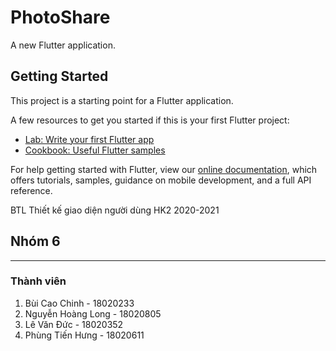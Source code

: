 # PhotoShare

A new Flutter application.

## Getting Started

This project is a starting point for a Flutter application.

A few resources to get you started if this is your first Flutter project:

- [Lab: Write your first Flutter app](https://flutter.dev/docs/get-started/codelab)
- [Cookbook: Useful Flutter samples](https://flutter.dev/docs/cookbook)

For help getting started with Flutter, view our
[online documentation](https://flutter.dev/docs), which offers tutorials,
samples, guidance on mobile development, and a full API reference.

BTL Thiết kế giao diện người dùng HK2 2020-2021

## Nhóm 6
***
### Thành viên

1. Bùi Cao Chinh - 18020233
2. Nguyễn Hoàng Long - 18020805
3. Lê Văn Đức - 18020352
4. Phùng Tiến Hưng - 18020611

